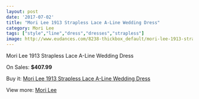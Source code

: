 ```yaml
---
layout: post
date: '2017-07-02'
title: "Mori Lee 1913 Strapless Lace A-Line Wedding Dress"
category: Mori Lee
tags: ["style","line","dress","dresses","strapless"]
image: http://www.eudances.com/8238-thickbox_default/mori-lee-1913-strapless-lace-a-line-wedding-dress.jpg
---
```

Mori Lee 1913 Strapless Lace A-Line Wedding Dress

On Sales: **$407.99**
<a href="https://www.eudances.com/en/mori-lee/2845-mori-lee-1913-strapless-lace-a-line-wedding-dress.html"><amp-img layout="responsive" width="600" height="600" src="//www.eudances.com/8238-thickbox_default/mori-lee-1913-strapless-lace-a-line-wedding-dress.jpg" alt="Mori Lee 1913 Strapless Lace A-Line Wedding Dress 0" /></a>
<a href="https://www.eudances.com/en/mori-lee/2845-mori-lee-1913-strapless-lace-a-line-wedding-dress.html"><amp-img layout="responsive" width="600" height="600" src="//www.eudances.com/8242-thickbox_default/mori-lee-1913-strapless-lace-a-line-wedding-dress.jpg" alt="Mori Lee 1913 Strapless Lace A-Line Wedding Dress 1" /></a>
<a href="https://www.eudances.com/en/mori-lee/2845-mori-lee-1913-strapless-lace-a-line-wedding-dress.html"><amp-img layout="responsive" width="600" height="600" src="//www.eudances.com/8241-thickbox_default/mori-lee-1913-strapless-lace-a-line-wedding-dress.jpg" alt="Mori Lee 1913 Strapless Lace A-Line Wedding Dress 2" /></a>
<a href="https://www.eudances.com/en/mori-lee/2845-mori-lee-1913-strapless-lace-a-line-wedding-dress.html"><amp-img layout="responsive" width="600" height="600" src="//www.eudances.com/8240-thickbox_default/mori-lee-1913-strapless-lace-a-line-wedding-dress.jpg" alt="Mori Lee 1913 Strapless Lace A-Line Wedding Dress 3" /></a>
<a href="https://www.eudances.com/en/mori-lee/2845-mori-lee-1913-strapless-lace-a-line-wedding-dress.html"><amp-img layout="responsive" width="600" height="600" src="//www.eudances.com/8239-thickbox_default/mori-lee-1913-strapless-lace-a-line-wedding-dress.jpg" alt="Mori Lee 1913 Strapless Lace A-Line Wedding Dress 4" /></a>

Buy it: [Mori Lee 1913 Strapless Lace A-Line Wedding Dress](https://www.eudances.com/en/mori-lee/2845-mori-lee-1913-strapless-lace-a-line-wedding-dress.html "Mori Lee 1913 Strapless Lace A-Line Wedding Dress")

View more: [Mori Lee](https://www.eudances.com/en/9-mori-lee "Mori Lee")